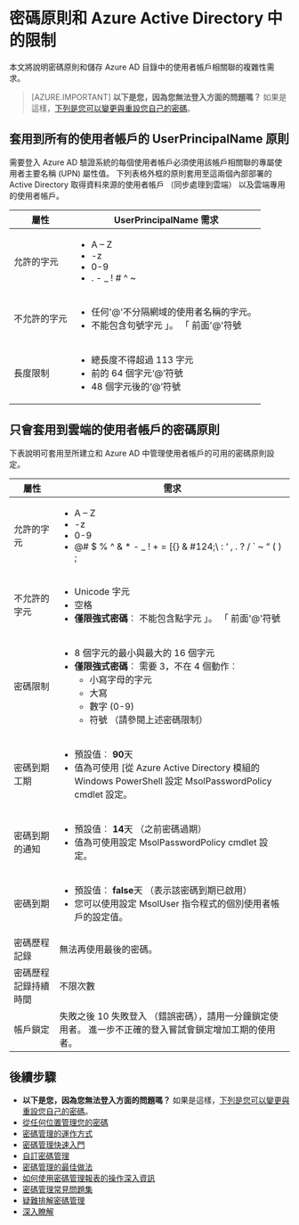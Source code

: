 <properties
    pageTitle="密碼原則和 Azure Active Directory 中的限制 |Microsoft Azure"
    description="將說明適用於密碼的 Azure Active Directory，包括允許的字元、 [長度] 和 [到期原則"
  services="active-directory"
    documentationCenter=""
    authors="curtand"
    manager="femila"
    editor=""/>

<tags
    ms.service="active-directory"
    ms.workload="identity"
    ms.tgt_pltfrm="na"
    ms.devlang="na"
    ms.topic="article"
    ms.date="10/04/2016"
    ms.author="curtand"/>


# <a name="password-policies-and-restrictions-in-azure-active-directory"></a>密碼原則和 Azure Active Directory 中的限制

本文將說明密碼原則和儲存 Azure AD 目錄中的使用者帳戶相關聯的複雜性需求。

> [AZURE.IMPORTANT] **以下是您，因為您無法登入方面的問題嗎？** 如果是這樣，[下列是您可以變更與重設您自己的密碼](active-directory-passwords-update-your-own-password.md)。

## <a name="userprincipalname-policies-that-apply-to-all-user-accounts"></a>套用到所有的使用者帳戶的 UserPrincipalName 原則

需要登入 Azure AD 驗證系統的每個使用者帳戶必須使用該帳戶相關聯的專屬使用者主要名稱 (UPN) 屬性值。 下列表格外框的原則套用至這兩個內部部署的 Active Directory 取得資料來源的使用者帳戶 （同步處理到雲端） 以及雲端專用的使用者帳戶。

|   屬性           |     UserPrincipalName 需求  |
|   ----------------------- |   ----------------------- |
|  允許的字元    |  <ul> <li>A – Z</li> <li>-z </li><li>0-9</li> <li> . - \_ ! \# ^ \~</li></ul> |
|  不允許的字元  | <ul> <li>任何'@'不分隔網域的使用者名稱的字元。</li> <li>不能包含句號字元 」。 「 前面'@'符號</li></ul> |
| 長度限制  |       <ul> <li>總長度不得超過 113 字元</li><li>前的 64 個字元‘@’符號</li><li>48 個字元後的‘@’符號</li></ul>

## <a name="password-policies-that-apply-only-to-cloud-user-accounts"></a>只會套用到雲端的使用者帳戶的密碼原則

下表說明可套用至所建立和 Azure AD 中管理使用者帳戶的可用的密碼原則設定。

|  屬性       |    需求          |
|   ----------------------- |   ----------------------- |
|  允許的字元   |   <ul><li>A – Z</li><li>-z </li><li>0-9</li> <li>@# $ % ^ & * - _ ! + = [{} & #124;\ : ‘ , . ? / ` ~ “ ( ) ;</li></ul> |
|  不允許的字元   |       <ul><li>Unicode 字元</li><li>空格</li><li> **僅限強式密碼**︰ 不能包含點字元 」。 「 前面'@'符號</li></ul> |
|   密碼限制 | <ul><li>8 個字元的最小與最大的 16 個字元</li><li>**僅限強式密碼**︰ 需要 3，不在 4 個動作︰<ul><li>小寫字母的字元</li><li>大寫</li><li>數字 (0-9)</li><li>符號 （請參閱上述密碼限制）</li></ul></li></ul> |
| 密碼到期工期      | <ul><li>預設值︰ **90**天 </li><li>值為可使用 [從 Azure Active Directory 模組的 Windows PowerShell 設定 MsolPasswordPolicy cmdlet 設定。</li></ul> |
| 密碼到期的通知 |  <ul><li>預設值︰ **14**天 （之前密碼過期）</li><li>值為可使用設定 MsolPasswordPolicy cmdlet 設定。</li></ul> |
| 密碼到期 |  <ul><li>預設值︰ **false**天 （表示該密碼到期已啟用） </li><li>您可以使用設定 MsolUser 指令程式的個別使用者帳戶的設定值。 </li></ul> |
|  密碼歷程記錄  | 無法再使用最後的密碼。 |
|  密碼歷程記錄持續時間 | 不限次數 |
|  帳戶鎖定 | 失敗之後 10 失敗登入 （錯誤密碼），請用一分鐘鎖定使用者。 進一步不正確的登入嘗試會鎖定增加工期的使用者。 |


## <a name="next-steps"></a>後續步驟

* **以下是您，因為您無法登入方面的問題嗎？** 如果是這樣，[下列是您可以變更與重設您自己的密碼](active-directory-passwords-update-your-own-password.md)。
* [從任何位置管理您的密碼](active-directory-passwords.md)
* [密碼管理的運作方式](active-directory-passwords-how-it-works.md)
* [密碼管理快速入門](active-directory-passwords-getting-started.md)
* [自訂密碼管理](active-directory-passwords-customize.md)
* [密碼管理的最佳做法](active-directory-passwords-best-practices.md)
* [如何使用密碼管理報表的操作深入資訊](active-directory-passwords-get-insights.md)
* [密碼管理常見問題集](active-directory-passwords-faq.md)
* [疑難排解密碼管理](active-directory-passwords-troubleshoot.md)
* [深入瞭解](active-directory-passwords-learn-more.md)
